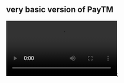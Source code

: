 ## very basic version of PayTM

![Watch the demo](<./assets/Vite%20+%20React%20-%20Google%20Chrome%202024-05-26%2016-46-08(1).mp4>);
